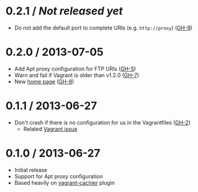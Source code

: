# 0.2.1 / _Not released yet_

- Do not add the default port to complete URIs (e.g. `http://proxy`) ([GH-9][])

# 0.2.0 / 2013-07-05

- Add Apt proxy configuration for FTP URIs ([GH-5][])
- Warn and fail if Vagrant is older than v1.2.0 ([GH-7][])
- New [home page](http://tmatilai.github.io/vagrant-proxyconf/) ([GH-8][])

# 0.1.1 / 2013-06-27

- Don't crash if there is no configuration for us in the Vagrantfiles ([GH-2][])
    * Related [Vagrant issue](https://github.com/mitchellh/vagrant/issues/1877)

# 0.1.0 / 2013-06-27

- Initial release
- Support for Apt proxy configuration
- Based heavily on [vagrant-cachier](https://github.com/fgrehm/vagrant-cachier) plugin


[GH-2]:  https://github.com/tmatilai/vagrant-proxyconf/issues/2  "Issue 2"
[GH-5]:  https://github.com/tmatilai/vagrant-proxyconf/issues/5  "Issue 5"
[GH-7]:  https://github.com/tmatilai/vagrant-proxyconf/issues/7  "Issue 7"
[GH-8]:  https://github.com/tmatilai/vagrant-proxyconf/issues/8  "Issue 8"
[GH-9]:  https://github.com/tmatilai/vagrant-proxyconf/issues/9  "Issue 9"
